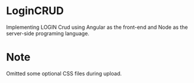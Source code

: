 # LoginCRUD

Implementing LOGIN Crud using Angular as the front-end and Node as the server-side programing language.

# Note
Omitted some optional CSS files during upload.
